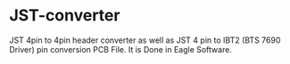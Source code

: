 # JST-converter
JST 4pin to 4pin header converter as well as JST 4 pin to IBT2 (BTS 7690 Driver) pin conversion PCB File. It is Done in Eagle Software. 
